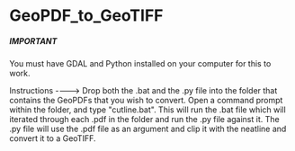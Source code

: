 GeoPDF_to_GeoTIFF
=================

#####   IMPORTANT   ######   
You must have GDAL and Python installed on your computer for this to work.

Instructions ---->   Drop both the .bat and the .py file into the folder that contains the GeoPDFs that you wish to convert. Open a command prompt within the folder, and type "cutline.bat".  This will run the .bat file which will iterated through each .pdf in the folder and run the .py file against it. The .py file will use the .pdf file as an argument and clip it with the neatline and convert it to a GeoTIFF. 
